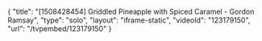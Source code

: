 {
    "title": "[1508428454] Griddled Pineapple with Spiced Caramel - Gordon Ramsay",
    "type": "solo",
    "layout": "iframe-static",
    "videoId": "123179150",
    "url": "\/tvpembed\/123179150"
}